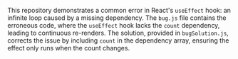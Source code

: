This repository demonstrates a common error in React's `useEffect` hook: an infinite loop caused by a missing dependency. The `bug.js` file contains the erroneous code, where the `useEffect` hook lacks the `count` dependency, leading to continuous re-renders.  The solution, provided in `bugSolution.js`, corrects the issue by including `count` in the dependency array, ensuring the effect only runs when the count changes.